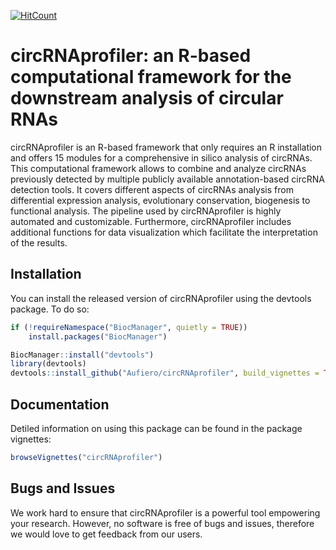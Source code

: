 
<!-- README.md is generated from README.Rmd. Please edit that file -->
[![HitCount](http://hits.dwyl.io/Aufiero/circRNAprofiler.svg)](http://hits.dwyl.io/Aufiero/circRNAprofiler)

circRNAprofiler: an R-based computational framework for the downstream analysis of circular RNAs
================================================================================================

circRNAprofiler is an R-based framework that only requires an R installation and offers 15 modules for a comprehensive in silico analysis of circRNAs. This computational framework allows to combine and analyze circRNAs previously detected by multiple publicly available annotation-based circRNA detection tools. It covers different aspects of circRNAs analysis from differential expression analysis, evolutionary conservation, biogenesis to functional analysis. The pipeline used by circRNAprofiler is highly automated and customizable. Furthermore, circRNAprofiler includes additional functions for data visualization which facilitate the interpretation of the results.

Installation
------------

You can install the released version of circRNAprofiler using the devtools package. To do so:

``` r
if (!requireNamespace("BiocManager", quietly = TRUE))
    install.packages("BiocManager")

BiocManager::install("devtools")
library(devtools)
devtools::install_github("Aufiero/circRNAprofiler", build_vignettes = TRUE)
```

Documentation
-------------

Detiled information on using this package can be found in the package vignettes:

``` r
browseVignettes("circRNAprofiler")
```

Bugs and Issues
---------------

We work hard to ensure that circRNAprofiler is a powerful tool empowering your research. However, no software is free of bugs and issues, therefore we would love to get feedback from our users.
